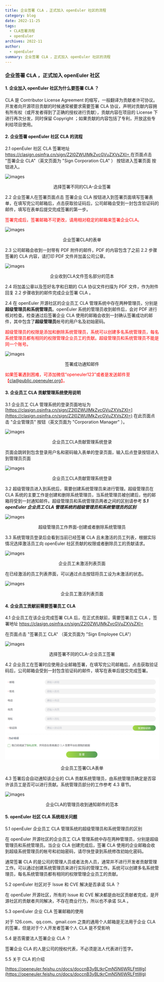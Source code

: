```yaml
---
title: 企业签署 CLA ，正式加入 openEuler 社区的流程
category: blog
date: 2022-11-25
tags:
  - CLA签署流程
  - openEuler
archives: 2022-11
author:
  - openEuler
summary: 企业签署 CLA ，正式加入 openEuler 社区的流程
---
```


### 企业签署 CLA ，正式加入 openEuler 社区

#### 1. 企业加入 openEuler 社区为什么要签署 CLA ？

CLA 是 Contributor License Agreement 的缩写，一般翻译为贡献者许可协议。开发者向开源项目贡献的时候通常被要求需要签署 CLA 协议，声明对贡献内容拥有所有权（或开发者得到了正确的授权进行贡献），贡献内容在项目的 License 下进行再次分发，同时保留 Copyright ；如果贡献的内容包括了专利，开放这些专利给项目使用。

#### 2. 企业签署 openEuler 社区 CLA 的流程


2.1 openEuler 社区 CLA 签署地址 [https://clasign.osinfra.cn/sign/Z2l0ZWUlMkZvcGVuZXVsZXI= ](https://clasign.osinfra.cn/sign/Z2l0ZWUlMkZvcGVuZXVsZXI=)
在页面点击 "签署企业 CLA"（英文页面为 "Sign Corporation CLA" ） 按钮进入签署页面 按钮进入。

![images](./images/1.jpg)

 <p align=center>选择签署不同的CLA-企业签署</p>

2.2 企业签署人在签署页面点击 签署企业 CLA 按钮进入到签署页面填写签署表单，在填写完公司邮箱后，点击获取验证码后，公司邮箱会受到一封包含验证码的邮件，填写在表单后提交完成签署的第一步。

<font color="red">签署完成后，签署邮箱不可更改，请用相对稳定的邮箱来签署企业CLA。</font>

![images](./images/2.png)

 <p align=center>企业签署CLA的表单</p>

2.3 公司邮箱会收到一封带有 PDF 附件的邮件，PDF 的内容包含了之前 2.2 步骤签署的 CLA 内容，请打印 PDF 文件并加盖公司公章。

![images](./images/3.png)

 <p align=center>企业收到CLA文件签名部分的范本</p>

2.4 将加盖公章以及签好名字和日期的 CLA 协议文件扫描为 PDF 文件，作为附件回复 2.2 步骤收到的邮件完成企业签署 CLA 。

2.4 在 openEuler 开源社区的企业员工 CLA 管理系统中存在两种管理员，分别是**超级管理员和系统管理员**。openEuler 系统的管理员收到邮件后，会对 PDF 进行核对检查。检查通过后签署企业 CLA 使用的邮箱会收到一封确认签署成功的邮件，其中包含了**超级管理员**帐号的用户名及初始密码。

<font color="red">超级管理员的权限是添加和删除系统管理员，系统可以创建多名系统管理员，每名系统管理员都有相同的权限管理企业员工的贡献。超级管理员和系统管理员不能是同一个账号。</font>


![images](./images/4.png)

 <p align=center> 签署成功通知邮件</p>

<font color="red">如果签署遇到困难，可添加微信“openeuler123”或者是发送邮件至 【cla@public.openeuler.org】。</font>


#### 3. 企业员工 CLA 贡献管理系统使用说明

3.1 企业员工 CLA 管理系统的登录页面地址为 [https://clasign.osinfra.cn/sign/Z2l0ZWUlMkZvcGVuZXVsZXI=](https://clasign.osinfra.cn/sign/Z2l0ZWUlMkZvcGVuZXVsZXI=) 在此页面点击 "企业管理员" 按钮（英文页面为 "Corporation Manager" ）。

![images](./images/8.jpg)

 <p align=center>企业员工CLA贡献管理系统登录</p>
 

页面会跳转到包含登录用户名和密码输入表单的登录页面，输入后点登录按钮进入到管理员页面

![images](./images/9.png)

<p align=center>企业员工CLA贡献管理系统登录</p>

3.2 超级管理员进入到系统后，需要创建系统管理员来进行管理。超级管理员在 CLA 系统的主要工作是创建和删除系统管理员，当系统管理员被创建后，他的邮箱将受到一封通知邮件。超级管理员和系统管理员两者之间的区别请参考 ***5.1 openEuler 企业员工 CLA 管理系统的超级管理员和系统管理员的区别***

![images](./images/10.png)

<p align=center>超级管理员工作界面-创建或者删除系统管理员</p>

3.3 系统管理员登录后会看到当前已经签署 CLA 且未激活的员工列表，根据实际情况选择激活员工向 openEuler 社区贡献的权限或者删除员工的贡献请求。

![images](./images/11.png)

<p align=center> 企业员工未激活列表页面</p>

在已经激活的员工列表界面，可以通过点击按钮将员工设为未激活的状态。

![images](./images/12.png)

<p align=center> 企业员工激活列表页面</p>


#### 4. 企业员工贡献前需要签署员工 CLA 

4.1 企业员工在该企业完成签署 CLA 后，在正式贡献前，需要签署员工 CLA ，签署地址 [https://clasign.osinfra.cn/sign/Z2l0ZWUlMkZvcGVuZXVsZXI= ](https://clasign.osinfra.cn/sign/Z2l0ZWUlMkZvcGVuZXVsZXI=)

在页面点击 "签署员工 CLA" （英文页面为 "Sign Employee CLA"）

![images](./images/5.jpg)

 <p align=center> 选择签署不同的CLA-企业员工签署</p>

4.2 企业员工在签署时应使用企业邮箱签署，在填写完公司邮箱后，点击获取验证码后，公司邮箱会受到一封包含验证码的邮件，填写在表单后提交完成签署。

![images](./images/6.png)

 <p align=center>  企业员工签署CLA表单</p>

4.3 签署后会自动通知该企业的 CLA 贡献系统管理员，由系统管理员确定是否容许该员工是否可以进行贡献。系统管理员部分的工作参考 4.3 章节。

![images](./images/7.png)

 <p align=center> 企业CLA的管理员收到通知邮件的范本</p>


#### 5. openEuler 社区 CLA 系统相关问题

5.1 openEuler 企业员工 CLA 管理系统的超级管理员和系统管理员的区别

在 openEuler 开源社区的企业员工 CLA 管理系统中存在两种管理员，分别是超级管理员和系统管理员。当企业 CLA 创建完成后，签署 CLA 使用的企业邮箱会收到超级系统管理员的帐号和初始密码，请尽快登录到系统修改初始化密码。

通常签署 CLA 的是公司的管理人员或者法务人员，通常并不进行开发者贡献管理工作。可以通过创建系统管理员来进行实际的管理工作。系统可以创建多名系统管理员，每名系统管理员都有相同的权限管理企业员工的贡献。

5.2 openEuler 社区对于 Issue 和 CVE 解决是否承诺 SLA ？

在 openEuler 开源社区，所有的 Issue 和 CVE 解决都是由社区贡献者完成，是开源社区的贡献者共同解决，不存在商业行为，所以也不承诺 SLA 。

5.3 openEuler 企业 CLA 签署邮箱的使用

对于 126.com、qq.com、gmail.com 之类的通用个人邮箱是无法用于企业 CLA 的签署，但是对于个人开发者签署个人 CLA 是不受影响

5.4 是否需要法人签署企业 CLA ？

签署企业 CLA 的人是公司的授权代表，不必须是法人代表进行签字。

5.5 关于 CLA 的介绍

[https://openeuler.feishu.cn/docs/doccnB3yBLtkrCmN5N6WRLFttWg](https://openeuler.feishu.cn/docs/doccnB3yBLtkrCmN5N6WRLFttWg)